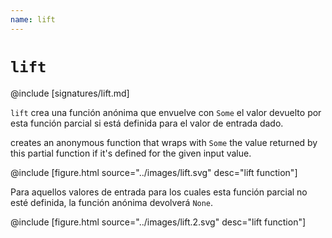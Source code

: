 ```yaml
---
name: lift
---
```


# `lift`

@include [signatures/lift.md]

`lift` crea una función anónima que envuelve con `Some` el valor devuelto por esta función parcial si está definida para el valor de entrada dado.

creates an anonymous function that wraps with `Some` the value returned by this partial function if it's defined for the given input value.

@include [figure.html source="../images/lift.svg" desc="lift function"]

Para aquellos valores de entrada para los cuales esta función parcial no esté definida, la función anónima devolverá `None`.

@include [figure.html source="../images/lift.2.svg" desc="lift function"]
